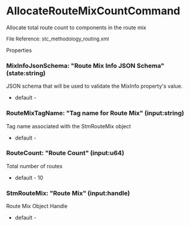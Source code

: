 # AllocateRouteMixCountCommand

Allocate total route count to components in the route mix

<font size="2">File Reference: stc_methodology_routing.xml</font>

<text>Properties</text>

### MixInfoJsonSchema: "Route Mix Info JSON Schema" (state:string)

JSON schema that will be used to validate the MixInfo property's value.

* default - 
### RouteMixTagName: "Tag name for Route Mix" (input:string)

Tag name associated with the StmRouteMix object

* default - 
### RouteCount: "Route Count" (input:u64)

Total number of routes

* default - 10
### StmRouteMix: "Route Mix" (input:handle)

Route Mix Object Handle

* default - 
